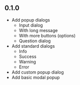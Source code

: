 ## 0.1.0

* Add popup dialogs
    * Input dialog
    * With long message
    * With more buttons (options)
    * Question dialog
* Add standard dialogs
    * Info 
    * Success
    * Warning
    * Error
* Add custom popup dialog
* Add basic modal popup
  